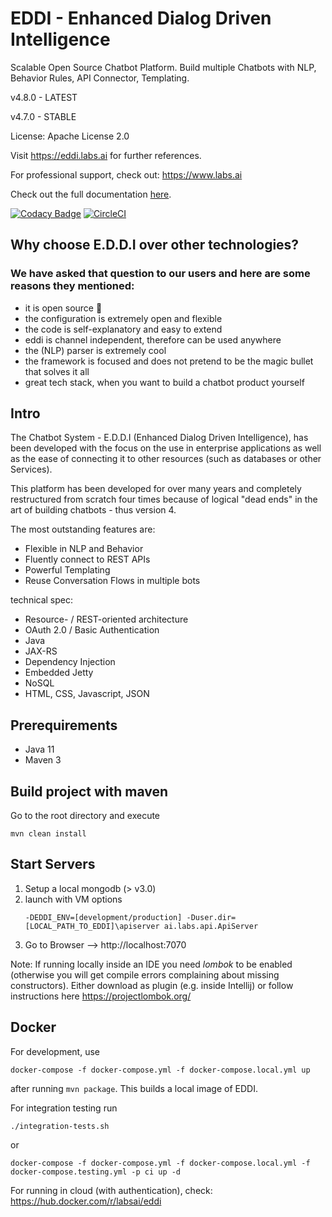 # EDDI - Enhanced Dialog Driven Intelligence

Scalable Open Source Chatbot Platform. Build multiple Chatbots with NLP, Behavior Rules, API Connector, Templating. 

v4.8.0 - LATEST

v4.7.0 - STABLE

License: Apache License 2.0

Visit https://eddi.labs.ai for further references.

For professional support, check out: https://www.labs.ai

Check out the full documentation [here](http://docs.labs.ai/).

[![Codacy Badge](https://api.codacy.com/project/badge/Grade/17f0bf1c32b346fc9232e7601327d212)](https://app.codacy.com/app/ginccc/EDDI?utm_source=github.com&utm_medium=referral&utm_content=labsai/EDDI&utm_campaign=Badge_Grade_Dashboard)
[![CircleCI](https://circleci.com/gh/labsai/EDDI/tree/master.svg?style=svg)](https://circleci.com/gh/labsai/EDDI/tree/master)

## Why choose E.D.D.I over other technologies? 
### We have asked that question to our users and here are some reasons they mentioned:
* it is open source 💚
* the configuration is extremely open and flexible
* the code is self-explanatory and easy to extend
* eddi is channel independent, therefore can be used anywhere
* the (NLP) parser is extremely cool
* the framework is focused and does not pretend to be the magic bullet that solves it all
* great tech stack, when you want to build a chatbot product yourself

## Intro

The Chatbot System - E.D.D.I (Enhanced Dialog Driven Intelligence), 
has been developed with the focus on the use in enterprise applications as well as 
the ease of connecting it to other resources (such as databases or other Services). 

This platform has been developed for over many years and completely restructured from scratch four times 
because of logical "dead ends" in the art of building chatbots - thus version 4.

The most outstanding features are:
* Flexible in NLP and Behavior
* Fluently connect to REST APIs
* Powerful Templating
* Reuse Conversation Flows in multiple bots

technical spec:
* Resource- / REST-oriented architecture
* OAuth 2.0 / Basic Authentication
* Java
* JAX-RS
* Dependency Injection
* Embedded Jetty
* NoSQL
* HTML, CSS, Javascript, JSON


## Prerequirements

- Java 11
- Maven 3


## Build project with maven
Go to the root directory and execute

    mvn clean install


## Start Servers
1. Setup a local mongodb (> v3.0)
2. launch with VM options 
    ```
    -DEDDI_ENV=[development/production] -Duser.dir=[LOCAL_PATH_TO_EDDI]\apiserver ai.labs.api.ApiServer
    ```
3. Go to Browser --> http://localhost:7070

Note: If running locally inside an IDE you need *lombok* to be enabled (otherwise you will get compile errors complaining about missing constructors). Either download as plugin (e.g. inside Intellij) or follow instructions here https://projectlombok.org/

## Docker

For development, use

```
docker-compose -f docker-compose.yml -f docker-compose.local.yml up
```

after running `mvn package`. This builds a local image of EDDI.

For integration testing run 
```
./integration-tests.sh
```
or
```
docker-compose -f docker-compose.yml -f docker-compose.local.yml -f docker-compose.testing.yml -p ci up -d
```

For running in cloud (with authentication), check: https://hub.docker.com/r/labsai/eddi

